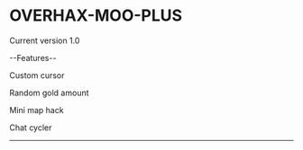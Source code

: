 # OVERHAX-MOO-PLUS
Current version 1.0

--Features--

Custom cursor

Random gold amount

Mini map hack

Chat cycler

-----------

